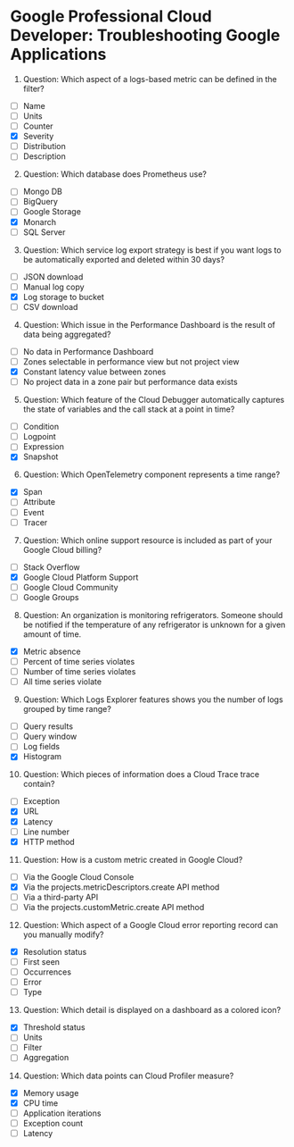 # Google Professional Cloud Developer: Troubleshooting Google Applications

1. Question: Which aspect of a logs-based metric can be defined in the filter?
- [ ] Name
- [ ] Units
- [ ] Counter
- [x] Severity
- [ ] Distribution
- [ ] Description

2. Question: Which database does Prometheus use?
- [ ] Mongo DB
- [ ] BigQuery
- [ ] Google Storage
- [x] Monarch
- [ ] SQL Server

3. Question: Which service log export strategy is best if you want logs to be automatically exported and deleted within 30 days?
- [ ] JSON download
- [ ] Manual log copy
- [x] Log storage to bucket
- [ ] CSV download

4. Question: Which issue in the Performance Dashboard is the result of data being aggregated?
- [ ] No data in Performance Dashboard
- [ ] Zones selectable in performance view but not project view
- [x] Constant latency value between zones
- [ ] No project data in a zone pair but performance data exists

5. Question: Which feature of the Cloud Debugger automatically captures the state of variables and the call stack at a point in time?
- [ ] Condition
- [ ] Logpoint
- [ ] Expression
- [x] Snapshot

6. Question: Which OpenTelemetry component represents a time range?
- [x] Span
- [ ] Attribute
- [ ] Event
- [ ] Tracer

7. Question: Which online support resource is included as part of your Google Cloud billing?
- [ ] Stack Overflow
- [x] Google Cloud Platform Support
- [ ] Google Cloud Community
- [ ] Google Groups

8. Question: An organization is monitoring refrigerators. Someone should be notified if the temperature of any refrigerator is unknown for a given amount of time.
- [x] Metric absence
- [ ] Percent of time series violates
- [ ] Number of time series violates
- [ ] All time series violate

9. Question: Which Logs Explorer features shows you the number of logs grouped by time range?
- [ ] Query results
- [ ] Query window
- [ ] Log fields
- [x] Histogram

10. Question: Which pieces of information does a Cloud Trace trace contain?
- [ ] Exception
- [x] URL
- [x] Latency
- [ ] Line number
- [x] HTTP method

11. Question: How is a custom metric created in Google Cloud?
- [ ] Via the Google Cloud Console
- [x] Via the projects.metricDescriptors.create API method
- [ ] Via a third-party API
- [ ] Via the projects.customMetric.create API method

12. Question: Which aspect of a Google Cloud error reporting record can you manually modify?
- [x] Resolution status
- [ ] First seen
- [ ] Occurrences
- [ ] Error
- [ ] Type

13. Question: Which detail is displayed on a dashboard as a colored icon?
- [x] Threshold status
- [ ] Units
- [ ] Filter
- [ ] Aggregation

14. Question: Which data points can Cloud Profiler measure?
- [x] Memory usage
- [x] CPU time
- [ ] Application iterations
- [ ] Exception count
- [ ] Latency
